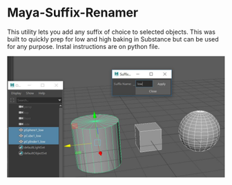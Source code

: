 # Maya-Suffix-Renamer
This utility lets you add any suffix of choice to selected objects. This was built to quickly prep for low and high baking in Substance but can be used for any purpose. Instal instructions are on python file.  

![](pics/Suffix.JPG)
